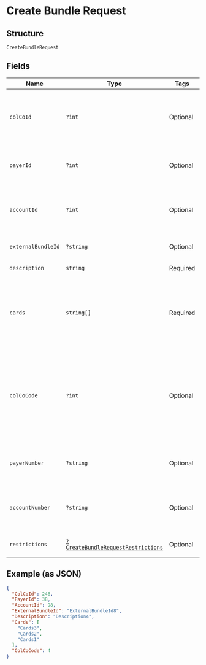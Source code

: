 
# Create Bundle Request

## Structure

`CreateBundleRequest`

## Fields

| Name | Type | Tags | Description | Getter | Setter |
|  --- | --- | --- | --- | --- | --- |
| `colCoId` | `?int` | Optional | Collecting Company Id  of the selected payer.<br>Optional if ColCoCode is passed else Mandatory.<br>Example:<br>1-Philippines<br>5-UK | getColCoId(): ?int | setColCoId(?int colCoId): void |
| `payerId` | `?int` | Optional | Payer Id of the selected payer.<br>Optional if PayerNumber is passed else Mandatory<br>Example: 123456 | getPayerId(): ?int | setPayerId(?int payerId): void |
| `accountId` | `?int` | Optional | Account ID of the customer.<br>Either AccountId or AccountNumber or both must be passed.<br>Example: 123456 | getAccountId(): ?int | setAccountId(?int accountId): void |
| `externalBundleId` | `?string` | Optional | Identifier of the bundle in external system.<br>Optional. | getExternalBundleId(): ?string | setExternalBundleId(?string externalBundleId): void |
| `description` | `string` | Required | A bundle description.<br>Optional. | getDescription(): string | setDescription(string description): void |
| `cards` | `string[]` | Required | List of Card PANs to be added in the bundle.<br>Mandatory.<br>Example: 7002051006629890645<br>When PAN matches with multiple cards, the restriction will be applied on the latest issued card. | getCards(): array | setCards(array cards): void |
| `colCoCode` | `?int` | Optional | Collecting Company Code (Shell Code) of the selected payer.<br>Mandatory for serviced OUs such as Romania, Latvia, Lithuania, Estonia, Ukraine etc. It is optional for other countries if ColCoID is provided.<br>Example:<br>86-Philippines<br>5-UK | getColCoCode(): ?int | setColCoCode(?int colCoCode): void |
| `payerNumber` | `?string` | Optional | Payer Number (Ex: GB000000123) of the selected payer.<br>Optional if PayerId is passed else Mandatory | getPayerNumber(): ?string | setPayerNumber(?string payerNumber): void |
| `accountNumber` | `?string` | Optional | Account Number of the customer.<br>Either AccountId or AccountNumber or both must be passed.<br>Example: GB000000123 | getAccountNumber(): ?string | setAccountNumber(?string accountNumber): void |
| `restrictions` | [`?CreateBundleRequestRestrictions`](../../doc/models/create-bundle-request-restrictions.md) | Optional | Restrictions to be applied on the bundle.<br>Mandatory | getRestrictions(): ?CreateBundleRequestRestrictions | setRestrictions(?CreateBundleRequestRestrictions restrictions): void |

## Example (as JSON)

```json
{
  "ColCoId": 246,
  "PayerId": 38,
  "AccountId": 98,
  "ExternalBundleId": "ExternalBundleId8",
  "Description": "Description4",
  "Cards": [
    "Cards3",
    "Cards2",
    "Cards1"
  ],
  "ColCoCode": 4
}
```

